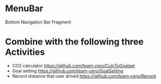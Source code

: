 # MenuBar
Bottom Navigation Bar Fragment


# Combine with the following three Activities
- CO2 calculator 
https://github.com/team-cero/CulcToGoalset
- Goal setting
https://github.com/team-cero/GoalSetting
- Record distance that user drived
https://github.com/team-cero/Record
